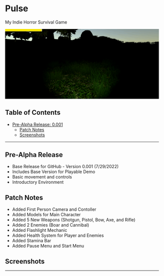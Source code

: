 # Pulse
My Indie Horror Survival Game

![Pulse Gif 1](https://raw.githubusercontent.com/baa232/Pulse/main/Images/Pulse_Chase_Scene.gif)

## Table of Contents

- [Pre-Alpha Release: 0.001](#pre-alpha-release)
    - [Patch Notes](#patch-notes)
    - [Screenshots](#screenshots)

---
## Pre-Alpha Release
- Base Release for GitHub - Version 0.001 (7/29/2022)
- Includes Base Version for Playable Demo
- Basic movement and controls
- Introductory Environment

## Patch Notes
- Added First Person Camera and Contoller
- Added Models for Main Character
- Added 5 New Weapons (Shotgun, Pistol, Bow, Axe, and Rifle)
- Added 2 Enemies (Boar and Cannibal)
- Added Flashlight Mechanic
- Added Health System for Player and Enemies
- Added Stamina Bar
- Added Pause Menu and Start Menu

## Screenshots



---
